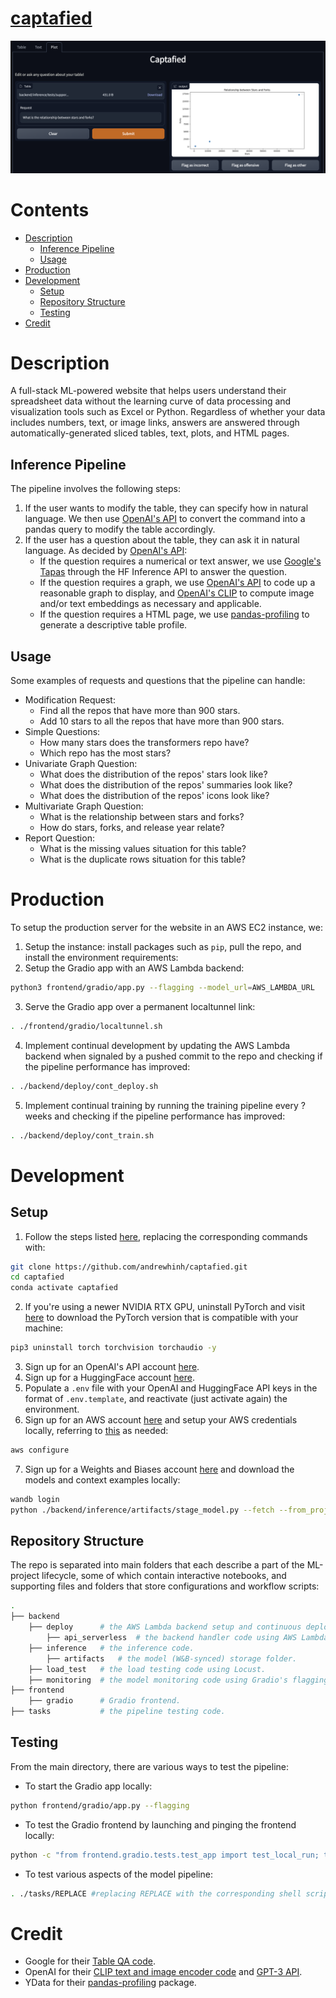 # [captafied](https://captafied.loca.lt/)
![demo](./demo.png)

# Contents
- [Description](#description)
    - [Inference Pipeline](#inference-pipeline)
    - [Usage](#usage)
- [Production](#production)
- [Development](#development)
    - [Setup](#setup)
    - [Repository Structure](#repository-structure)
    - [Testing](#testing)
- [Credit](#credit)

# Description
A full-stack ML-powered website that helps users understand their spreadsheet data without the learning curve of data processing and visualization tools such as Excel or Python. Regardless of whether your data includes numbers, text, or image links, answers are answered through automatically-generated sliced tables, text, plots, and HTML pages. 

## Inference Pipeline
The pipeline involves the following steps:
1. If the user wants to modify the table, they can specify how in natural language. We then use [OpenAI's API](#credit) to convert the command into a pandas query to modify the table accordingly.
2. If the user has a question about the table, they can ask it in natural language. As decided by [OpenAI's API](#credit):
    - If the question requires a numerical or text answer, we use [Google's Tapas](#credit) through the HF Inference API to answer the question.
    - If the question requires a graph, we use [OpenAI's API](#credit) to code up a reasonable graph to display, and [OpenAI's CLIP](#credit) to compute image and/or text embeddings as necessary and applicable.
    - If the question requires a HTML page, we use [pandas-profiling](#credit) to generate a descriptive table profile.
## Usage
Some examples of requests and questions that the pipeline can handle:
- Modification Request: 
    - Find all the repos that have more than 900 stars.
    - Add 10 stars to all the repos that have more than 900 stars.
- Simple Questions: 
    - How many stars does the transformers repo have?
    - Which repo has the most stars?
- Univariate Graph Question: 
    - What does the distribution of the repos' stars look like?
    - What does the distribution of the repos' summaries look like?
    - What does the distribution of the repos' icons look like?
- Multivariate Graph Question: 
    - What is the relationship between stars and forks?
    - How do stars, forks, and release year relate?
- Report Question:
    - What is the missing values situation for this table?
    - What is the duplicate rows situation for this table?

# Production
To setup the production server for the website in an AWS EC2 instance, we:
1. Setup the instance: install packages such as `pip`, pull the repo, and install the environment requirements:
2. Setup the Gradio app with an AWS Lambda backend:
```bash
python3 frontend/gradio/app.py --flagging --model_url=AWS_LAMBDA_URL
```
3. Serve the Gradio app over a permanent localtunnel link:
```bash
. ./frontend/gradio/localtunnel.sh
```
4. Implement continual development by updating the AWS Lambda backend when signaled by a pushed commit to the repo and checking if the pipeline performance has improved:
```bash
. ./backend/deploy/cont_deploy.sh
```
5. Implement continual training by running the training pipeline every ? weeks and checking if the pipeline performance has improved:
```bash
. ./backend/deploy/cont_train.sh
```

# Development
## Setup
1. Follow the steps listed [here](https://github.com/full-stack-deep-learning/fsdl-text-recognizer-2022-labs/tree/main/setup#local), replacing the corresponding commands with:
```bash
git clone https://github.com/andrewhinh/captafied.git
cd captafied
conda activate captafied
```
2. If you're using a newer NVIDIA RTX GPU, uninstall PyTorch and visit [here](https://pytorch.org/get-started/locally/) to download the PyTorch version that is compatible with your machine:
```bash
pip3 uninstall torch torchvision torchaudio -y
```
3. Sign up for an OpenAI's API account [here](https://openai.com/api/).
4. Sign up for a HuggingFace account [here](https://huggingface.co/).
5. Populate a `.env` file with your OpenAI and HuggingFace API keys in the format of `.env.template`, and reactivate (just activate again) the environment.
6. Sign up for an AWS account [here](https://us-west-2.console.aws.amazon.com/ecr/create-repository?region=us-west-2) and setup your AWS credentials locally, referring to [this](https://docs.aws.amazon.com/cli/latest/userguide/cli-configure-quickstart.html#cli-configure-quickstart-config) as needed:
```bash
aws configure
```
7. Sign up for a Weights and Biases account [here](https://wandb.ai/signup) and download the models and context examples locally:
```bash
wandb login
python ./backend/inference/artifacts/stage_model.py --fetch --from_project captafied
```
## Repository Structure
The repo is separated into main folders that each describe a part of the ML-project lifecycle, some of which contain interactive notebooks, and supporting files and folders that store configurations and workflow scripts:
```bash
.
├── backend   
    ├── deploy      # the AWS Lambda backend setup and continuous deployment code.
        ├── api_serverless  # the backend handler code using AWS Lambda.
    ├── inference   # the inference code.
        ├── artifacts   # the model (W&B-synced) storage folder.
    ├── load_test   # the load testing code using Locust.
    ├── monitoring  # the model monitoring code using Gradio's flagging feature.
├── frontend        
    ├── gradio      # Gradio frontend.
├── tasks           # the pipeline testing code.
```
## Testing
From the main directory, there are various ways to test the pipeline:
- To start the Gradio app locally:
```bash
python frontend/gradio/app.py --flagging
```
- To test the Gradio frontend by launching and pinging the frontend locally:
```bash
python -c "from frontend.gradio.tests.test_app import test_local_run; test_local_run()"
```
- To test various aspects of the model pipeline:
```bash
. ./tasks/REPLACE #replacing REPLACE with the corresponding shell script in the tasks/ folder
```

# Credit
- Google for their [Table QA code](https://huggingface.co/google/tapas-base-finetuned-wtq).
- OpenAI for their [CLIP text and image encoder code](https://huggingface.co/openai/clip-vit-base-patch16) and [GPT-3 API](https://openai.com/api/).
- YData for their [pandas-profiling](https://github.com/ydataai/pandas-profiling) package.
